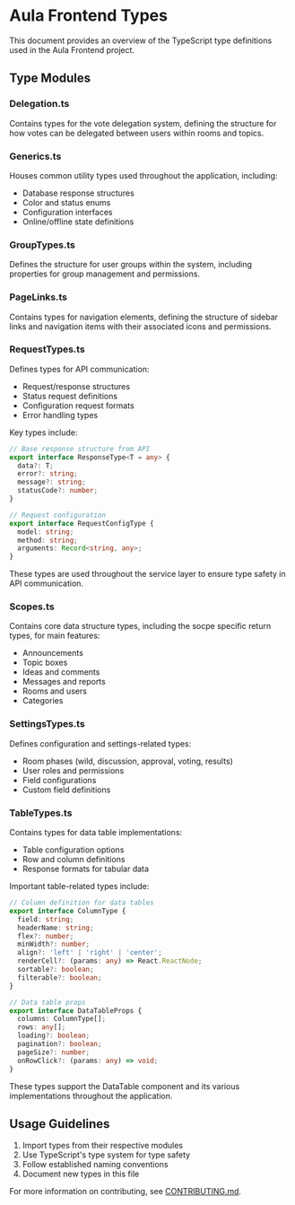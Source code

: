 # Aula Frontend Types

This document provides an overview of the TypeScript type definitions used in the Aula Frontend project.

## Type Modules

### Delegation.ts

Contains types for the vote delegation system, defining the structure for how votes can be delegated between users within rooms and topics.

### Generics.ts

Houses common utility types used throughout the application, including:

- Database response structures
- Color and status enums
- Configuration interfaces
- Online/offline state definitions

### GroupTypes.ts

Defines the structure for user groups within the system, including properties for group management and permissions.

### PageLinks.ts

Contains types for navigation elements, defining the structure of sidebar links and navigation items with their associated icons and permissions.

### RequestTypes.ts

Defines types for API communication:

- Request/response structures
- Status request definitions
- Configuration request formats
- Error handling types

Key types include:

```typescript
// Base response structure from API
export interface ResponseType<T = any> {
  data?: T;
  error?: string;
  message?: string;
  statusCode?: number;
}

// Request configuration
export interface RequestConfigType {
  model: string;
  method: string;
  arguments: Record<string, any>;
}
```

These types are used throughout the service layer to ensure type safety in API communication.

### Scopes.ts

Contains core data structure types, including the socpe specific return types, for main features:

- Announcements
- Topic boxes
- Ideas and comments
- Messages and reports
- Rooms and users
- Categories

### SettingsTypes.ts

Defines configuration and settings-related types:

- Room phases (wild, discussion, approval, voting, results)
- User roles and permissions
- Field configurations
- Custom field definitions

### TableTypes.ts

Contains types for data table implementations:

- Table configuration options
- Row and column definitions
- Response formats for tabular data

Important table-related types include:

```typescript
// Column definition for data tables
export interface ColumnType {
  field: string;
  headerName: string;
  flex?: number;
  minWidth?: number;
  align?: 'left' | 'right' | 'center';
  renderCell?: (params: any) => React.ReactNode;
  sortable?: boolean;
  filterable?: boolean;
}

// Data table props
export interface DataTableProps {
  columns: ColumnType[];
  rows: any[];
  loading?: boolean;
  pagination?: boolean;
  pageSize?: number;
  onRowClick?: (params: any) => void;
}
```

These types support the DataTable component and its various implementations throughout the application.

## Usage Guidelines

1. Import types from their respective modules
2. Use TypeScript's type system for type safety
3. Follow established naming conventions
4. Document new types in this file

For more information on contributing, see [CONTRIBUTING.md](./CONTRIBUTING.md).
